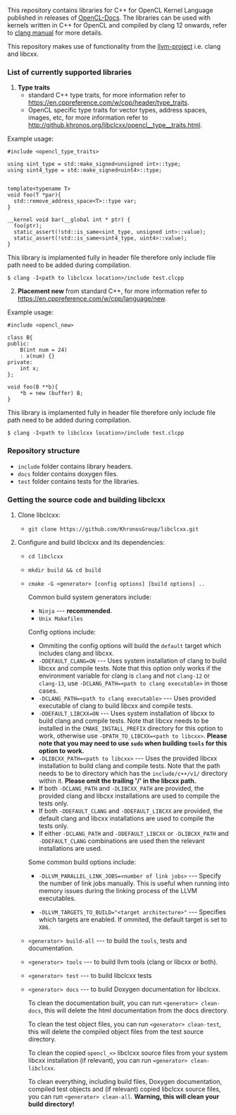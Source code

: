<!--
Copyright (c) 2021 The Khronos Group Inc.
SPDX-License-Identifier: Apache-2.0
-->
 
This repository contains libraries for C++ for OpenCL Kernel Language published in releases of [OpenCL-Docs](https://github.com/KhronosGroup/OpenCL-Docs/releases/tag/cxxforopencl-v1.0-r2). The libraries can be used with kernels written in C++ for OpenCL and compiled by clang 12 onwards, refer to [clang manual](https://clang.llvm.org/docs/UsersManual.html#c-for-opencl) for more details.

This repository makes use of functionality from the [llvm-project](https://github.com/llvm/llvm-project) i.e. clang and libcxx.

### List of currently supported libraries

1. **Type traits**
    * standard C++ type traits, for more information refer to https://en.cppreference.com/w/cpp/header/type_traits.
    * OpenCL specific type traits for vector types, address spaces, images, etc, for more information refer to http://github.khronos.org/libclcxx/opencl__type__traits.html.

Example usage:
```
#include <opencl_type_traits>

using sint_type = std::make_signed<unsigned int>::type;
using sint4_type = std::make_signed<uint4>::type;


template<typename T>
void foo(T *par){
  std::remove_address_space<T>::type var;
}

__kernel void bar(__global int * ptr) {
  foo(ptr);
  static_assert(!std::is_same<sint_type, unsigned int>::value);
  static_assert(!std::is_same<sint4_type, uint4>::value);
}

```
This library is implamented fully in header file therefore only include file path need to be added during compilation.

```
$ clang -I<path to libclcxx location>/include test.clcpp
```

2. **Placement new** from standard C++, for more information refer to https://en.cppreference.com/w/cpp/language/new.


Example usage:
```
#include <opencl_new>

class B{
public:
	B(int num = 24)
	: x(num) {}
private:
	int x;
};

void foo(B **b){
	*b = new (buffer) B;
}
```
This library is implamented fully in header file therefore only include file path need to be added during compilation.

```
$ clang -I<path to libclcxx location>/include test.clcpp
```

### Repository structure

* ``include`` folder contains library headers.
* ``docs`` folder contains doxygen files.
* ``test`` folder contains tests for the libraries.

### Getting the source code and building libclcxx

1. Clone libclcxx:

	* ``git clone https://github.com/KhronosGroup/libclcxx.git``

2. Configure and build libclcxx and its dependencies:

	* ``cd libclcxx``

	* ``mkdir build && cd build``

	* ``cmake -G <generator> [config options] [build options] ..``

		Common build system generators include:

		* ``Ninja`` --- **recommended**.
		* ``Unix Makefiles``

		Config options include:

		* Ommiting the config options will build the ``default`` target which includes clang and libcxx.
		* ``-DDEFAULT_CLANG=ON`` --- Uses system installation of clang to build libcxx and compile tests. Note that this option only works if the environment variable for clang is ``clang`` and not ``clang-12`` or ``clang-13``, use ``-DCLANG_PATH=<path to clang executable>`` in those cases.
		* ``-DCLANG_PATH=<path to clang executable>`` --- Uses provided executable of clang to build libcxx and compile tests.
		* ``-DDEFAULT_LIBCXX=ON`` --- Uses system installation of libcxx to build clang and compile tests. Note that libcxx needs to be installed in the ``CMAKE_INSTALL_PREFIX`` directory for this option to work, otherwise use ``-DPATH_TO_LIBCXX=<path to libcxx>``. **Please note that you may need to use ``sudo`` when building ``tools`` for this option to work.**
		* ``-DLIBCXX_PATH=<path to libcxx>`` --- Uses the provided libcxx installation to build clang and compile tests. Note that the path needs to be to directory which has the ``include/c++/v1/`` directory within it. **Please omit the trailing '/' in the libcxx path.**
		* If both ``-DCLANG_PATH`` and ``-DLIBCXX_PATH`` are provided, the provided clang and libcxx installations are used to compile the tests only.
		* If both ``-DDEFAULT_CLANG`` and ``-DDEFAULT_LIBCXX`` are provided, the default clang and libcxx installations are used to compile the tests only.
		* If either ``-DCLANG_PATH`` and ``-DDEFAULT_LIBCXX`` or ``-DLIBCXX_PATH`` and ``-DDEFAULT_CLANG`` combinations are used then the relevant installations are used.

		Some common build options include:

		* ``-DLLVM_PARALLEL_LINK_JOBS=<number of link jobs>`` --- Specify the number of link jobs manually. This is useful when running into memory issues during the linking process of the LLVM executables.

		* ``-DLLVM_TARGETS_TO_BUILD="<target architecture>"`` --- Specifies which targets are enabled. If ommited, the default target is set to ``X86``.

	* ``<generator> build-all`` --- to build the ``tools``, tests and documentation.

	* ``<generator> tools`` --- to build llvm tools (clang or libcxx or both).

	* ``<generator> test`` --- to build libclcxx tests

	* ``<generator> docs`` --- to build Doxygen documentation for libclcxx.

		To clean the documentation built, you can run ``<generator> clean-docs``, this will delete the html documentation from the docs directory.

		To clean the test object files, you can run ``<generator> clean-test``, this will delete the compiled object files from the test source directory.

		To clean the copied ``opencl_<>`` libclcxx source files from your system libcxx installation (if relevant), you can run ``<generator> clean-libclcxx``.

		To clean everything, including build files, Doxygen documentation, compiled test objects and (if relevant) copied libclcxx source files, you can run ``<generator> clean-all``. **Warning, this will clean your build directory!**
